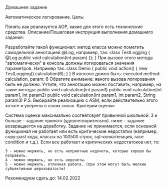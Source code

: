 Домашнее задание

Автоматическое логирование.
Цель:

Понять как реализуется AOP, какие для этого есть технические средства.
Описание/Пошаговая инструкция выполнения домашнего задания:

Разработайте такой функционал:
метод класса можно пометить самодельной аннотацией @Log, например, так:
class TestLogging {
@Log
public void calculation(int param) {};
}
При вызове этого метода "автомагически" в консоль должны логироваться значения параметров.
Например так.
class Demo {
public void action() {
new TestLogging().calculation(6);
}
}
В консоле дожно быть:
executed method: calculation, param: 6
Обратите внимание: явного вызова логирования быть не должно.
Учтите, что аннотацию можно поставить, например, на такие методы:
public void calculation(int param1)
public void calculation(int param1, int param2)
public void calculation(int param1, int param2, String param3)
P.S.
Выбирайте реализацию с ASM, если действительно этого хотите и уверены в своих силах.
Критерии оценки:

Система оценки максимально соответсвует привычной школьной:
3 и больше - задание принято (удовлетворительно).
ниже - задание возвращается на доработку.
Задание не принимается, если основной функционал не работает или есть критические недостатки (например, copy-past кода, классы на 100500 строк, sql-конкатенация, race condition и т.д.).
Если все работает и критических недостатоков нет, то:

    3 - можно мержить, но есть неприятные недочеты, которые хорошо бы поправить.
    4 - можно мержить, но есть недочеты.
    5 - можно мержить, отличная работа. (при этом могут быть мелкие субъективные шероховатости)

Рекомендуем сдать до: 14.02.2022